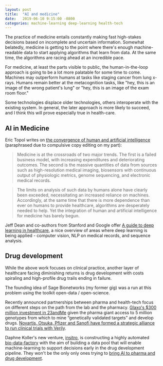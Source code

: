 ```yaml
---
layout: post
title:  "AI and medicine"
date:   2019-06-10 9:15:00 -0800
categories: machine-learning deep-learning health-tech
---
```


The practice of medicine entails constantly making fast high-stakes decisions based on incomplete and uncertain information. Somewhat belatedly, medicine is getting to the point where there's enough machine-readable data to start applying algorithms that learn from data. At the same time, the algorithms are racing ahead at an incredible pace.

For medicine, at least the parts visible to public, the human-in-the-loop approach is going to be a lot more palatable for some time to come. Machines may outperform humans at tasks like staging cancer from lung x-rays. Humans remain better at the metacognition tasks, like "hey, this is an image of the wrong patient's lung" or "hey, this is an image of the exam room floor."

Some technologies displace older technologies, others interoperate with the existing system. In general, the later approach is more likely to succeed, and I think this will prove especially true in health-care.

## AI in Medicine


Eric Topol writes on [the convergence of human and artificial intelligence][2] (paraphrased due to compulsive copy editing on my part):

> Medicine is at the crossroads of two major trends. The first is a failed business model, with increasing expenditures and deteriorating outcomes. The second is the massive quantities of data from sources such as high-resolution medical imaging, biosensors with continuous output of physiologic metrics, genome sequencing, and electronic medical records.

> The limits on analysis of such data by humans alone have clearly been exceeded, necessitating an increased reliance on machines. Accordingly, at the same time that there is more dependence than ever on humans to provide healthcare, algorithms are desperately needed to help. Yet the integration of human and artificial intelligence for medicine has barely begun.

Jeff Dean and co-authors from Stanford and Google offer [A guide to deep learning in healthcare][1], a nice overview of areas where deep learning is being applied - computer vision, NLP on medical records, and sequence analysis.


## Drug development

While the above work focuses on clinical practice, another layer of healthcare facing diminishing returns is drug development with costs spiraling and high-profile drug trails ending in failure.

The founding idea of Sage Bionetworks (my former gig) was a run at this problem using the toolkit open-data / open-science.

Recently announced partnerships between pharma and health-tech focus on different steps on the path from the lab and the pharmacy. [Glaxo's $300 million investment in 23andMe][6] given the pharma giant access to 5 million genotypes from which to mine “genetically validated targets” and develop drugs. [Novartis, Otsuka, Pfizer and Sanofi have formed a strategic alliance to run clinical trials with Verily][5].

Daphne Koller's new venture, [insitro][3], is constructing a highly automated [bio-data-factory][4] with the aim of building a data pool that will enable machine-learning to support decisions early in the drug development pipeline. They won't be the only only ones trying to [bring AI to pharma and drug development][9].


[1]: https://www.nature.com/articles/s41591-018-0316-z
[2]: https://www.nature.com/articles/s41591-018-0300-7
[3]: http://www.insitro.com/
[4]: https://www.youtube.com/watch?v=uyLT7EfWmsg
[5]: https://www.biospace.com/article/releases/verily-forms-strategic-alliances-with-novartis-otsuka-pfizer-and-sanofi-to-transform-clinical-research/
[6]: https://www.nbcnews.com/health/health-news/drug-giant-glaxo-teams-dna-testing-company-23andme-n894531
[7]: /2019-05-31/multi-omic-studies.html
[8]: /2018-08-24/data-health-tech-companies.html
[9]: https://www.ft.com/content/e450a688-ddfb-11e8-b173-ebef6ab1374a
